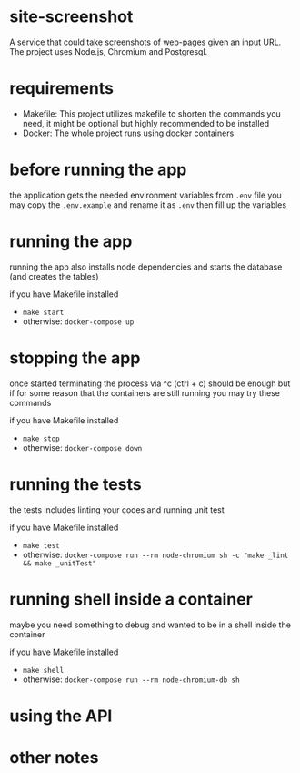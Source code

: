 # site-screenshot

A service that could take screenshots of web-pages given an input URL.
The project uses Node.js, Chromium and Postgresql.

# requirements
- Makefile: This project utilizes makefile to shorten the commands you need, it might be optional but highly recommended to be installed
- Docker: The whole project runs using docker containers

# before running the app
the application gets the needed environment variables from `.env` file
you may copy the `.env.example` and rename it as `.env` then fill up the variables

# running the app
running the app also installs node dependencies and starts the database (and creates the tables)

if you have Makefile installed
- `make start`
- otherwise: `docker-compose up`

# stopping the app
once started terminating the process via ^c (ctrl + c) should be enough but if for some reason that the containers are still running you may try these commands

if you have Makefile installed
- `make stop`
- otherwise: `docker-compose down`

# running the tests
the tests includes linting your codes and running unit test

if you have Makefile installed
- `make test`
- otherwise: `docker-compose run --rm node-chromium sh -c "make _lint && make _unitTest"`

# running shell inside a container
maybe you need something to debug and wanted to be in a shell inside the container

if you have Makefile installed
- `make shell`
- otherwise: `docker-compose run --rm node-chromium-db sh`

# using the API
<TODO>

# other notes
<TODO>
